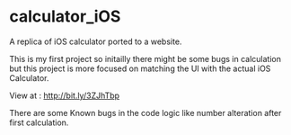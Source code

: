 # calculator_iOS
A replica of iOS calculator ported to a website.

This is my first project so initailly there might be some bugs in calculation but this project is more focused on matching the 
UI with the actual iOS Calculator.

View at : http://bit.ly/3ZJhTbp

There are some Known bugs in the code logic like number alteration after first calculation.

